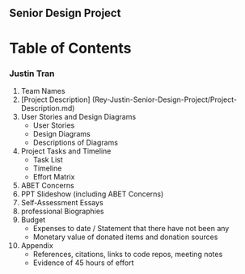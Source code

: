 ## Senior Design Project
# **Table of Contents**
### Justin Tran

1. Team Names
2. [Project Description] (Rey-Justin-Senior-Design-Project/Project-Description.md)
3. User Stories and Design Diagrams
    - User Stories
    - Design Diagrams
    - Descriptions of Diagrams
4. Project Tasks and Timeline
    - Task List
    - Timeline
    - Effort Matrix
5. ABET Concerns 
6. PPT Slideshow (including ABET Concerns)
7. Self-Assessment Essays
8. professional Biographies
9. Budget
    - Expenses to date / Statement that there have not been any
    - Monetary value of donated items and donation sources
10. Appendix
    - References, citations, links to code repos, meeting notes
    - Evidence of 45 hours of effort


